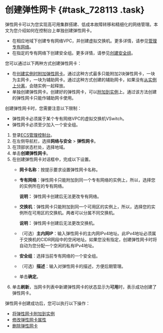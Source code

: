 # 创建弹性网卡 {#task_728113 .task}

弹性网卡可以为您实现高可用集群搭建、低成本故障转移和精细化的网络管理。本文为您介绍如何在控制台上单独创建弹性网卡。

-   在相应地域下创建专有网络VPC，并创建虚拟交换机。更多详情，请参见[管理专有网络](../../../../../cn.zh-CN/用户指南/专有网络和子网/管理专有网络.md#)。
-   在指定的专有网络下创建安全组。更多详情，请参见[创建安全组](../cn.zh-CN/安全/安全组/创建安全组.md#)。

您可以通过以下两种方式创建弹性网卡：

-   在[创建实例时附加弹性网卡](cn.zh-CN/网络/弹性网卡/绑定弹性网卡.md)。通过这种方式最多只能附加2块弹性网卡，一块为主网卡，一块为辅助网卡。通过这种方式创建的辅助网卡，如果没有[从实例上分离](cn.zh-CN/网络/弹性网卡/分离弹性网卡.md)，会随实例一起释放。
-   单独创建弹性网卡。创建好的弹性网卡，可以[附加到实例](cn.zh-CN//将弹性网卡附加到实例.md)上。通过该方法创建的弹性网卡只能作辅助网卡使用。

创建弹性网卡时，您需要注意以下限制：

-   弹性网卡必须属于某个专有网络VPC的虚拟交换机VSwitch。
-   弹性网卡必须至少加入一个安全组。

1.  登录[ECS管理控制台](https://ecs.console.aliyun.com)。
2.  在左侧导航栏，选择**网络与安全** \> **弹性网卡**。
3.  在顶部状态栏处，选择地域。
4.  单击**创建弹性网卡**。
5.  在创建弹性网卡对话框中，完成以下设置。 
    -   **网卡名称**：按提示要求设置弹性网卡名称。
    -   **专有网络**：弹性网卡只能附加到同一个专有网络的实例上，所以，选择您的实例所在的专有网络。

        **说明：** 弹性网卡创建后无法更改专有网络。

    -   **交换机**：弹性网卡只能附加到同一个可用区的实例上，所以，选择您的实例所在可用区的交换机。两者可以分属不同交换机。

        **说明：** 弹性网卡创建后无法更改交换机。

    -   （可选）**主内网IP**：输入弹性网卡的主内网IPv4地址。此IPv4地址必须属于交换机的CIDR网段中的空闲地址。如果您没有指定，创建弹性网卡时将自动为您分配一个空闲的私有IPv4地址。
    -   **安全组**：选择当前专有网络的一个安全组。
    -   （可选）**描述**：输入对弹性网卡的描述，方便后期管理。
    -   单击**确定**。
6.  单击**刷新**，当网卡列表中新建弹性网卡的状态显示为**可用**时，表示成功创建了弹性网卡。

弹性网卡创建成功后，您可以执行以下操作：

-   [将弹性网卡附加到实例](cn.zh-CN//将弹性网卡附加到实例.md)
-   [修改弹性网卡属性](cn.zh-CN/网络/弹性网卡/修改弹性网卡.md)
-   [删除弹性网卡](cn.zh-CN/网络/弹性网卡/删除弹性网卡.md)


